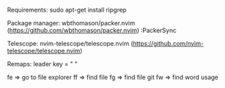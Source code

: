 
Requirements: 
    sudo apt-get install ripgrep
    
Package manager:
    wbthomason/packer.nvim (https://github.com/wbthomason/packer.nvim)
    :PackerSync

Telescope:
    nvim-telescope/telescope.nvim (https://github.com/nvim-telescope/telescope.nvim)


Remaps:
leader key = " "

<leader>fe => go to file explorer
<leader>ff => find file 
<leader>fg => find file git
<leader>fw => find word usage

